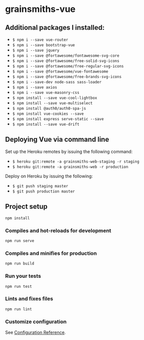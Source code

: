 # grainsmiths-vue

## Additional packages I installed:

* `$ npm i --save vue-router`
* `$ npm i --save bootstrap-vue`
* `$ npm i --save jquery`
* `$ npm i --save @fortawesome/fontawesome-svg-core`
* `$ npm i --save @fortawesome/free-solid-svg-icons`
* `$ npm i --save @fortawesome/free-regular-svg-icons`
* `$ npm i --save @fortawesome/vue-fontawesome`
* `$ npm i --save @fortawesome/free-brands-svg-icons`
* `$ npm i --save-dev node-sass sass-loader`
* `$ npm i --save axios`
* `$ npm i --save vue-masonry-css`
* `$ npm install --save vue-cool-lightbox`
* `$ npm install --save vue-multiselect`
* `$ npm install @auth0/auth0-spa-js`
* `$ npm install vue-cookies --save`
* `$ npm install express serve-static --save`
* `$ npm install --save vue-drift`


## Deploying Vue via command line

Set up the Heroku remotes by issuing the following command:

* `$ heroku git:remote -a grainsmiths-web-staging -r staging`
* `$ heroku git:remote -a grainsmiths-web -r production`

Deploy on Heroku by issuing the following:

* `$ git push staging master`
* `$ git push production master`


## Project setup
```
npm install
```

### Compiles and hot-reloads for development
```
npm run serve
```

### Compiles and minifies for production
```
npm run build
```

### Run your tests
```
npm run test
```

### Lints and fixes files
```
npm run lint
```

### Customize configuration
See [Configuration Reference](https://cli.vuejs.org/config/).
